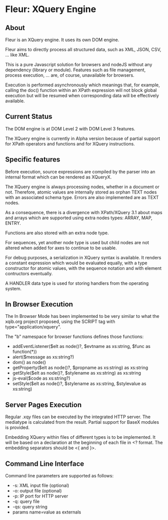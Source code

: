 # Fleur: XQuery Engine

## About

Fleur is an XQuery engine. It uses its own DOM engine.

Fleur aims to directly process all structured data, such as XML, JSON, CSV, ... like XML.

This is a pure Javascript solution for browsers and nodeJS without any dependency (library or module).
Features such as file management, process execution, ... are, of course, unavailable for browsers.

Execution is performed asynchronously which meanings that, for example,
calling the doc() function within an XPath expression will not block global execution but will be resumed when corresponding data will be effectively available.

## Current Status

The DOM engine is at DOM Level 2 with DOM Level 3 features.

The XQuery engine is currently in Alpha version because of partial support for XPath operators and functions and for XQuery instructions.

## Specific features

Before execution, source expressions are compiled by the parser into an internal format which can be rendered as XQueryX.

The XQuery engine is always processing nodes, whether in a document or not.
Therefore, atomic values are internally stored as orphan TEXT nodes with an associated schema type.
Errors are also implemented are as TEXT nodes.

As a consequence, there is a divergence with XPath/XQuery 3.1 about maps and arrays which are supported using extra nodes types: ARRAY, MAP, ENTRY.

Functions are also stored with an extra node type.

For sequences, yet another node type is used but child nodes are not altered when added for axes to continue to be usable.

For debug purposes, a serialization in XQuery syntax is available.
It renders a constant expression which would be evaluated equally, with a type constructor for atomic values,
with the sequence notation and with element contructors eventually.

A HANDLER data type is used for storing handlers from the operating system.

## In Browser Execution

The In Browser Mode has been implemented to be very similar to what the xqib.org project proposed, using the SCRIPT tag with type="application/xquery".

The "b" namespace for browser functions defines those functions:

- addEventListener($elt as node()?, $evtname as xs:string, $func as function(*))
- alert($message as xs:string?)
- dom() as node()
- getProperty($elt as node()?, $propname as xs:string) as xs:string
- getStyle($elt as node()?, $stylename as xs:string) as xs:string
- js-eval($code as xs:string?)
- setStyle($elt as node()?, $stylename as xs:string, $stylevalue as xs:string)

## Server Pages Execution

Regular .xqy files can be executed by the integrated HTTP server. The mediatype is calculated from the result. Partial support for BaseX modules is provided.

Embedding XQuery within files of different types is to be implemented. It will be based on a declaration at the beginning of each file in <? format. The embedding separators should be <{ and }>.

## Command Line Interface

Command line parameters are supported as follows:
- -s:     XML input file (optional)
- -o:     output file (optional)
- -p:     IP port for HTTP server
- -q:     query file
- -qs:    query string
- params  name=value as externals
